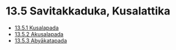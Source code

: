 

# 13.5 Savitakkaduka, Kusalattika

* [13.5.1 Kusalapada](13.5/13.5.1.md)
* [13.5.2 Akusalapada](13.5/13.5.2.md)
* [13.5.3 Abyākatapada](13.5/13.5.3.md)



